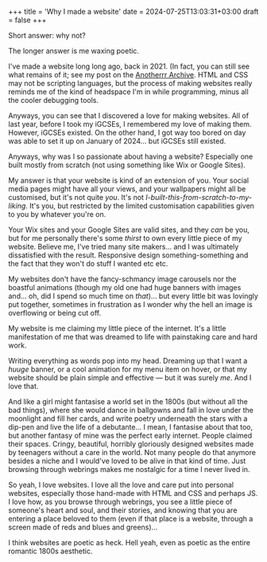 +++
title = 'Why I made a website'
date = 2024-07-25T13:03:31+03:00
draft = false 
+++

Short answer: why not?

The longer answer is me waxing poetic.

I've made a website long long ago, back in 2021. (In fact, you can still see what remains of it; see my post on the [Anotherrr Archive](../anotherrr-archive/). HTML and CSS may not be scripting languages, but the process of making websites really reminds me of the kind of headspace I'm in while programming, minus all the cooler debugging tools.

Anyways, you can see that I discovered a love for making websites. All of last year, before I took my iGCSEs, I remembered my love of making them. However, iGCSEs existed. On the other hand, I got way too bored on day was able to set it up on January of 2024... but iGCSEs still existed.

Anyways, why was I so passionate about having a website? Especially one built mostly from scratch (not using something like Wix or Google Sites).

My answer is that your website is kind of an extension of you. Your social media pages might have all your views, and your wallpapers might all be customised, but it's not quite *you*. It's not *I-built-this-from-scratch-to-my-liking*. It's you, but restricted by the limited customisation capabilities given to you by whatever you're on. 

Your Wix sites and your Google Sites are valid sites, and they *can* be you, but for me personally there's some *thirst* to own every little piece of my website. Believe me, I've tried many site makers... and I was ultimately dissatisfied with the result. Responsive design something-something and the fact that they won't do stuff I wanted etc etc.

My websites don't have the fancy-schmancy image carousels nor the boastful animations (though my old one had huge banners with images and... oh, did I spend so much time on *that*)... but every little bit was lovingly put together, sometimes in frustration as I wonder why the hell an image is overflowing or being cut off.

My website is me claiming my little piece of the internet. It's a little manifestation of me that was dreamed to life with painstaking care and hard work.

Writing everything as words pop into my head. Dreaming up that I want a *huuge* banner, or a cool animation for my menu item on hover, or that my website should be plain simple and effective — but it was surely *me*. And I love that.

And like a girl might fantasise a world set in the 1800s (but without all the bad things), where she would dance in ballgowns and fall in love under the moonlight and fill her cards, and write poetry underneath the stars with a dip-pen and live the life of a debutante... I mean, I fantasise about that too, but another fantasy of mine was the perfect early internet. People claimed their spaces. Cringy, beautiful, horribly gloriously designed websites made by teenagers without a care in the world. Not many people do that anymore besides a niche and I would've loved to be alive in that kind of time. Just browsing through webrings makes me nostalgic for a time I never lived in.

So yeah, I love websites. I love all the love and care put into personal websites, especially those hand-made with HTML and CSS and perhaps JS. I love how, as you browse through webrings, you see a little piece of someone's heart and soul, and their stories, and knowing that you are entering a place beloved to them (even if that place is a website, through a screen made of reds and blues and greens)...

I think websites are poetic as heck. Hell yeah, even as poetic as the entire romantic 1800s aesthetic.

